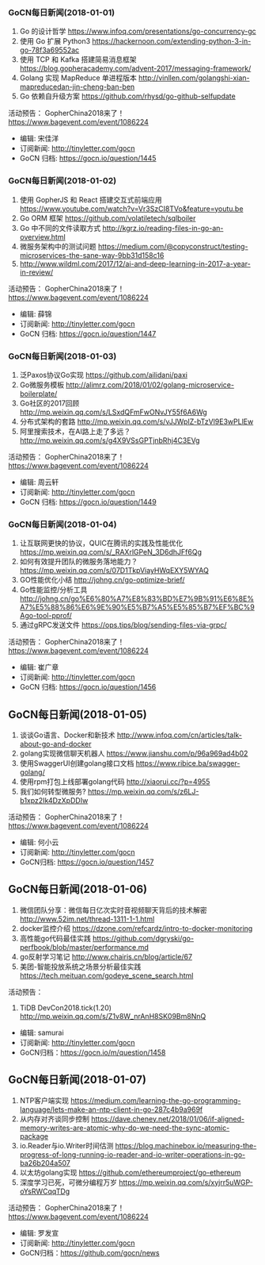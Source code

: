 ### GoCN每日新闻(2018-01-01)

1. Go 的设计哲学 https://www.infoq.com/presentations/go-concurrency-gc
2. 使用 Go 扩展 Python3 https://hackernoon.com/extending-python-3-in-go-78f3a69552ac
3. 使用 TCP 和 Kafka 搭建简易消息框架 https://blog.gopheracademy.com/advent-2017/messaging-framework/
4. Golang 实现 MapReduce 单进程版本 http://vinllen.com/golangshi-xian-mapreducedan-jin-cheng-ban-ben
5. Go 依赖自升级方案 https://github.com/rhysd/go-github-selfupdate

活动预告：
GopherChina2018来了！ https://www.bagevent.com/event/1086224

* 编辑: 宋佳洋
* 订阅新闻: http://tinyletter.com/gocn
* GoCN 归档: https://gocn.io/question/1445

### GoCN每日新闻(2018-01-02)

1. 使用 GopherJS 和 React 搭建交互式前端应用 https://www.youtube.com/watch?v=Vr3SzCI8TVo&feature=youtu.be
2. Go ORM 框架 https://github.com/volatiletech/sqlboiler
3. Go 中不同的文件读取方式 http://kgrz.io/reading-files-in-go-an-overview.html
4. 微服务架构中的测试问题 https://medium.com/@copyconstruct/testing-microservices-the-sane-way-9bb31d158c16
5.  http://www.wildml.com/2017/12/ai-and-deep-learning-in-2017-a-year-in-review/

活动预告：
GopherChina2018来了！ https://www.bagevent.com/event/1086224

* 编辑: 薛锦
* 订阅新闻: http://tinyletter.com/gocn
* GoCN 归档: https://gocn.io/question/1447

### GoCN每日新闻(2018-01-03)

1. 泛Paxos协议Go实现 https://github.com/ailidani/paxi
2. Go微服务模板 http://alimrz.com/2018/01/02/golang-microservice-boilerplate/
3. Go社区的2017回顾 http://mp.weixin.qq.com/s/LSxdQFmFwONvJY55f6A6Wg
4. 分布式架构的套路 http://mp.weixin.qq.com/s/vJJWpIZ-bTzVl9E3wPLlEw
5. 阿里搜索技术，在AI路上走了多远？ http://mp.weixin.qq.com/s/g4X9VSsGPTjnbRhj4C3EVg

活动预告：
GopherChina2018来了！ https://www.bagevent.com/event/1086224

* 编辑: 周云轩
* 订阅新闻: http://tinyletter.com/gocn
* GoCN 归档: https://gocn.io/question/1449

### GoCN每日新闻(2018-01-04)

1. 让互联网更快的协议，QUIC在腾讯的实践及性能优化 https://mp.weixin.qq.com/s/_RAXrlGPeN_3D6dhJFf6Qg
2. 如何有效提升团队的微服务落地能力？ https://mp.weixin.qq.com/s/07D1TkpViayHWqEXY5WYAQ
3. GO性能优化小结 http://johng.cn/go-optimize-brief/
4. Go性能监控/分析工具 http://johng.cn/go%E6%80%A7%E8%83%BD%E7%9B%91%E6%8E%A7%E5%88%86%E6%9E%90%E5%B7%A5%E5%85%B7%EF%BC%9Ago-tool-pprof/
5. 通过gRPC发送文件 https://ops.tips/blog/sending-files-via-grpc/

活动预告：
GopherChina2018来了！ https://www.bagevent.com/event/1086224

* 编辑: 崔广章
* 订阅新闻: http://tinyletter.com/gocn
* GoCN 归档: https://gocn.io/question/1456


## GoCN每日新闻(2018-01-05)

1. 谈谈Go语言、Docker和新技术 http://www.infoq.com/cn/articles/talk-about-go-and-docker
2. golang实现微信聊天机器人 https://www.jianshu.com/p/96a969ad4b02
3. 使用SwaggerUI创建golang接口文档 https://www.ribice.ba/swagger-golang/
4. 使用rpm打包上线部署golang代码 http://xiaorui.cc/?p=4955
5. 我们如何转型微服务? https://mp.weixin.qq.com/s/z6LJ-b1xpz2Ik4DzXpDDIw

活动预告：
GopherChina2018来了！ https://www.bagevent.com/event/1086224

* 编辑: 何小云
* 订阅新闻: http://tinyletter.com/gocn
* GoCN归档: https://gocn.io/question/1457

## GoCN每日新闻(2018-01-06)

1. 微信团队分享：微信每日亿次实时音视频聊天背后的技术解密 http://www.52im.net/thread-1311-1-1.html
2. docker监控介绍 https://dzone.com/refcardz/intro-to-docker-monitoring
3. 高性能go代码最佳实践 https://github.com/dgryski/go-perfbook/blob/master/performance.md
4. go反射学习笔记 http://www.chairis.cn/blog/article/67
5. 美团-智能投放系统之场景分析最佳实践 https://tech.meituan.com/godeye_scene_search.html

活动预告：
1. TiDB DevCon2018.tick(1.20)  http://mp.weixin.qq.com/s/Z1v8W_nrAnH8SK09Bm8NnQ

* 编辑: samurai
* 订阅新闻: http://tinyletter.com/gocn
* GoCN归档：https://gocn.io/m/question/1458

## GoCN每日新闻(2018-01-07)

1. NTP客户端实现 https://medium.com/learning-the-go-programming-language/lets-make-an-ntp-client-in-go-287c4b9a969f
2. 从内存对齐谈同步控制 https://dave.cheney.net/2018/01/06/if-aligned-memory-writes-are-atomic-why-do-we-need-the-sync-atomic-package
3. io.Reader与io.Writer时间估测 https://blog.machinebox.io/measuring-the-progress-of-long-running-io-reader-and-io-writer-operations-in-go-ba26b204a507
4. 以太坊golang实现 https://github.com/ethereumproject/go-ethereum
5. 深度学习已死，可微分编程万岁 https://mp.weixin.qq.com/s/xyjrr5uWGP-oYsRWCqqTDg

活动预告：
GopherChina2018来了！ https://www.bagevent.com/event/1086224

* 编辑: 罗发宣
* 订阅新闻: http://tinyletter.com/gocn
* GoCN归档：https://github.com/gocn/news
